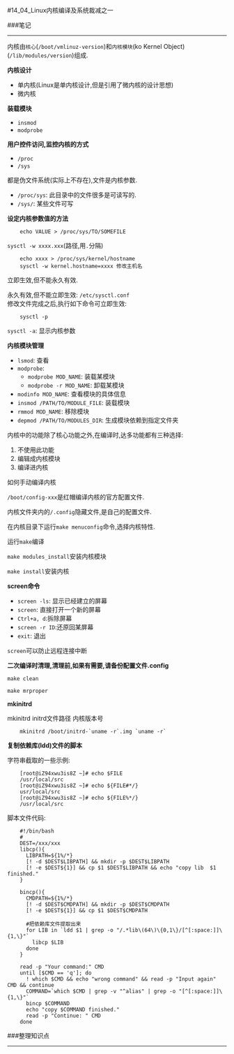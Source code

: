 #14_04_Linux内核编译及系统裁减之一

###笔记

---

内核由`核心`(`/boot/vmlinuz-version`)和`内核模块`(ko Kernel Object)(`/lib/modules/version`)组成.

**内核设计**

* 单内核(Linux是单内核设计,但是引用了微内核的设计思想)
* 微内核

**装载模块**

* `insmod`
* `modprobe`

**用户控件访问,监控内核的方式**

* `/proc`
* `/sys`

都是伪文件系统(实际上不存在),文件是内核参数.

* `/proc/sys`: 此目录中的文件很多是可读写的.
* `/sys/`: 某些文件可写

**设定内核参数值的方法**

		echo VALUE > /proc/sys/TO/SOMEFILE
		
`sysctl -w xxxx.xxx`(路径,用`.`分隔)
		
		echo xxxx > /proc/sys/kernel/hostname
		sysctl -w kernel.hostname=xxxx 修改主机名 
		
立即生效,但不能永久有效.

永久有效,但不能立即生效: `/etc/sysctl.conf`  
修改文件完成之后,执行如下命令可立即生效:

		sysctl -p
		
`sysctl -a`: 显示内核参数

**内核模块管理**

* `lsmod`: 查看
* `modprobe`:
	* `modprobe MOD_NAME`: 装载某模块
	* `modprobe -r MOD_NAME`: 卸载某模块
* `modinfo MOD_NAME`: 查看模块的具体信息
* `insmod /PATH/TO/MODULE_FILE`: 装载模块
* `rmmod MOD_NAME`: 移除模块
* `depmod /PATH/TO/MODULES_DIR`: 生成模块依赖到指定文件夹

内核中的功能除了核心功能之外,在编译时,达多功能都有三种选择:

1. 不使用此功能
2. 编辑成内核模块
3. 编译进内核

如何手动编译内核

`/boot/config-xxx`是红帽编译内核的官方配置文件.

内核文件夹内的`/.config`隐藏文件,是自己的配置文件.

在内核目录下运行`make menuconfig`命令,选择内核特性.

运行`make`编译

`make modules_install`安装内核模块

`make install`安装内核

**screen命令**

* `screen -ls`: 显示已经建立的屏幕
* `screen`: 直接打开一个新的屏幕
* `Ctrl+a, d`:拆除屏幕
* `screen -r ID`:还原回某屏幕
* `exit`: 退出

`screen`可以防止远程连接中断

**二次编译时清理,清理前,如果有需要,请备份配置文件.config**

`make clean`

`make mrproper`

**mkinitrd**

mkinitrd initrd文件路径  内核版本号

		mkinitrd /boot/initrd-`uname -r`.img `uname -r`
		
**复制依赖库(ldd)文件的脚本**

字符串截取的一些示例:

		[root@iZ94xwu3is8Z ~]# echo $FILE
		/usr/local/src
		[root@iZ94xwu3is8Z ~]# echo ${FILE#*/}
		usr/local/src
		[root@iZ94xwu3is8Z ~]# echo ${FILE%*/}
		/usr/local/src

脚本文件代码:

		#!/bin/bash
		#
		DEST=/xxx/xxx
		libcp(){
		  LIBPATH=${1%/*}
		  [! -d $DEST$LIBPATH] && mkdir -p $DEST$LIBPATH
		  [! -e $DEST${1}] && cp $1 $DEST$LIBPATH && echo "copy lib  $1 finished."
		}
		
		bincp(){
		  CMDPATH=${1%/*}
		  [! -d $DEST$CMDPATH] && mkdir -p $DEST$CMDPATH
		  [! -e $DEST${1}] && cp $1 $DEST$CMDPATH
		  
		  #把依赖库文件提取出来 
		  for LIB in `ldd $1 | grep -o "/.*lib\(64\)\{0,1\}/[^[:space:]]\{1,\}"`
		    libcp $LIB
		  done
		}
		
		read -p "Your command:" CMD
		until [$CMD == 'q']; do
		  ! which $CMD && echo "wrong command" && read -p "Input again" CMD && continue
		  COMMAND=`which $CMD | grep -v "^alias" | grep -o "[^[:space:]]\{1,\}"`
		  bincp $COMMAND
		  echo "copy $COMMAND finished."
		  read -p "Continue: " CMD
	    done

###整理知识点

---